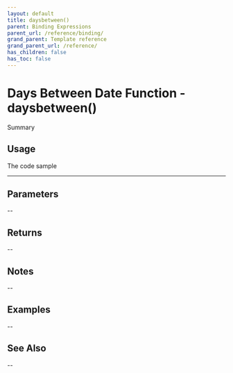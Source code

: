 ```yaml
---
layout: default
title: daysbetween()
parent: Binding Expressions
parent_url: /reference/binding/
grand_parent: Template reference
grand_parent_url: /reference/
has_children: false
has_toc: false
---
```


# Days Between Date Function - daysbetween()

Summary

## Usage

 The code sample

---

## Parameters

--

## Returns 

--

## Notes


-- 

## Examples


--


## See Also


--

